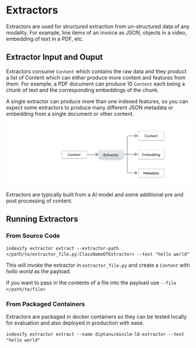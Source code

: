 # Extractors

Extractors are used for structured extraction from un-structured data of any modality. For example, line items of an invoice as JSON, objects in a video, embedding of text in a PDF, etc. 

## Extractor Input and Ouput 

Extractors consume `Content` which contains the raw data and they product a list of Content which can either produce more content and features from them. For example, a PDF document can produce 10 `Content` each being a chunk of text and the corresponding embeddings of the chunk.

A single extractor can produce more than one indexed features, so you can expect some extractors to produce many different JSON metadata or embedding from a single document or other content.

![High Level Concept](../images/Content_AI_Content.png)

Extractors are typically built from a AI model and some additional pre and post processing of content.

## Running Extractors

### From Source Code
```shell
indexify extractor extract --extractor-path </path/to/extractor_file.py:ClassNameOfExtractor> --text "hello world"
```
This will invoke the extractor in `extractor_file.py` and create a `Content` with *hello world* as the payload. 

If you want to pass in the contents of a file into the payload use `--file </path/to/file>`

### From Packaged Containers

Extractors are packaged in docker containers so they can be tested locally for evaluation and also deployed in production with ease.

```shell
indexify extractor extract --name diptanu/minilm-l6-extractor --text "hello world"
```
